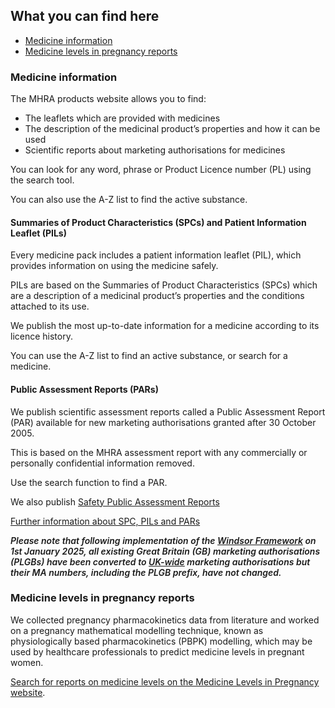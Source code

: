 ## What you can find here

- [Medicine information](#medicine-information)
- [Medicine levels in pregnancy reports](#medicine-levels-in-pregnancy-reports)

### Medicine information

The MHRA products website allows you to find:

- The leaflets which are provided with medicines
- The description of the medicinal product’s properties and how it can be used
- Scientific reports about marketing authorisations for medicines

You can look for any word, phrase or Product Licence number (PL) using the search tool.

You can also use the A-Z list to find the active substance.

#### Summaries of Product Characteristics (SPCs) and Patient Information Leaflet (PILs)

Every medicine pack includes a patient information leaflet (PIL), which provides information on using the medicine safely.

PILs are based on the Summaries of Product Characteristics (SPCs) which are a description of a medicinal product’s properties and the conditions attached to its use.

We publish the most up-to-date information for a medicine according to its licence history.

You can use the A-Z list to find an active substance, or search for a medicine.

#### Public Assessment Reports (PARs)

We publish scientific assessment reports called a Public Assessment Report (PAR) available for new marketing authorisations granted after 30 October 2005.

This is based on the MHRA assessment report with any commercially or personally confidential information removed.

Use the search function to find a PAR.

We also publish [Safety Public Assessment Reports][spar]

[Further information about SPC, PILs and PARs][about]

<span style="font-weight: 555; font-style: italic;">Please note that following implementation of the [Windsor Framework][Windsor] on 1st January 2025, all existing Great Britain (GB) marketing authorisations (PLGBs) have been converted to [UK-wide][UK-W] marketing authorisations but their MA numbers, including the PLGB prefix, have not changed.</span>

[spar]: https://www.gov.uk/guidance/safety-public-assessment-reports
[about]: /about
[Windsor]:https://www.gov.uk/government/collections/mhra-windsor-framework
[UK-W]:https://www.gov.uk/government/publications/uk-wide-licensing-for-human-medicines/uk-wide-licensing-for-human-medicines

### Medicine levels in pregnancy reports

We collected pregnancy pharmacokinetics data from literature and worked on a pregnancy mathematical modelling technique, known as physiologically based pharmacokinetics (PBPK) modelling, which may be used by healthcare professionals to predict medicine levels in pregnant women.

[Search for reports on medicine levels on the Medicine Levels in Pregnancy website](/medicine-levels-in-pregnancy).
